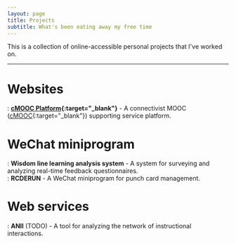 ```yaml
---
layout: page
title: Projects
subtitle: What's been eating away my free time
---
```


This is a collection of online-accessible personal projects that I've worked on.  

------
# Websites
: **[cMOOC Platform](https://cmooc.bnu.edu.cn){:target="_blank"}** - A connectivist MOOC ([cMOOC](https://en.wikipedia.org/wiki/Massive_open_online_course){:target="_blank"}) supporting service platform.  

# WeChat miniprogram
: **Wisdom line learning analysis system** - A system for surveying and analyzing real-time feedback questionnaires.  
: **RCDERUN** - A WeChat miniprogram for punch card management.

# Web services
: **ANII** (TODO) - A tool for analyzing the network of instructional interactions.  
